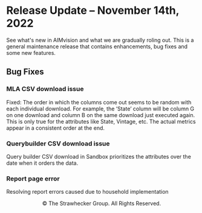 
# Release Update – November 14th, 2022

See what's new in AIMvision and what we are gradually roling out.
This is a general maintenance release that contains enhancements, bug fixes and some new features. 

## Bug Fixes

### MLA CSV download issue
Fixed: The order in which the columns come out seems to be random with each individual download. For example, the ‘State’ column will be column G on one download and column B on the same download just executed again. This is only true for the attributes like State, Vintage, etc. The actual metrics appear in a consistent order at the end.

### Querybuilder CSV download issue
Query builder CSV download in Sandbox prioritizes the attributes over the date when it orders the data.

### Report page error
Resolving report errors caused due to household implementation


<footer><p style='text-align:center'>© The Strawhecker Group. All Rights Reserved.</p></footer>
